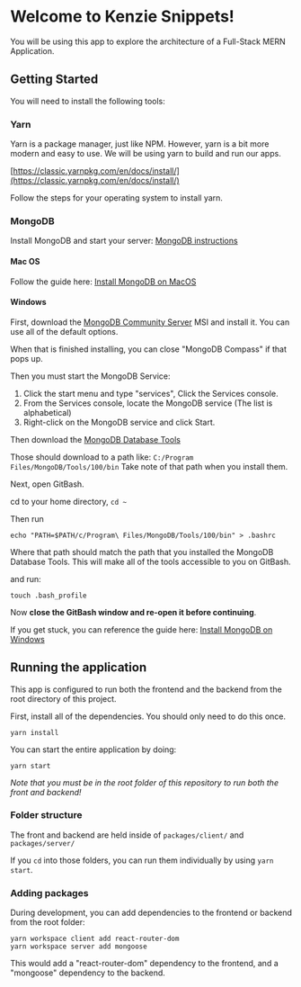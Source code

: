 
# Welcome to Kenzie Snippets!

You will be using this app to explore the architecture of a Full-Stack MERN Application.  

## Getting Started

You will need to install the following tools: 

### Yarn

Yarn is a package manager, just like NPM.  However, yarn is a bit more modern and easy to use.  We will be using yarn to build and run our apps.

[https://classic.yarnpkg.com/en/docs/install/](https://classic.yarnpkg.com/en/docs/install/)

Follow the steps for your operating system to install yarn.  

### MongoDB

Install MongoDB and start your server: [MongoDB instructions](https://docs.mongodb.com/manual/administration/install-community/)

#### Mac OS

Follow the guide here: [Install MongoDB on MacOS](https://docs.mongodb.com/manual/tutorial/install-mongodb-on-os-x/)

#### Windows

First, download the [MongoDB Community Server](https://fastdl.mongodb.org/windows/mongodb-windows-x86_64-4.4.6-signed.msi) MSI and install it.  You can use all of the default options. 

When that is finished installing, you can close "MongoDB Compass" if that pops up.  

Then you must start the MongoDB Service:

1. Click the start menu and type "services", Click the Services console.
2. From the Services console, locate the MongoDB service (The list is alphabetical)
3. Right-click on the MongoDB service and click Start.

Then download the [MongoDB Database Tools](https://fastdl.mongodb.org/tools/db/mongodb-database-tools-windows-x86_64-100.3.1.msi)

Those should download to a path like: `C:/Program Files/MongoDB/Tools/100/bin`  Take note of that path when you install them.

Next, open GitBash.  

cd to your home directory, `cd ~`

Then run 

`echo "PATH=$PATH/c/Program\ Files/MongoDB/Tools/100/bin" > .bashrc`

Where that path should match the path that you installed the MongoDB Database Tools.  This will make all of the tools accessible to you on GitBash.

and run:

`touch .bash_profile`

Now **close the GitBash window and re-open it before continuing**.

If you get stuck, you can reference the guide here: [Install MongoDB on Windows](https://docs.mongodb.com/manual/tutorial/install-mongodb-on-windows/)


## Running the application

This app is configured to run both the frontend and the backend from the root directory of this project.

First, install all of the dependencies.  You should only need to do this once.

```
yarn install
```

You can start the entire application by doing: 

```
yarn start
```

_Note that you must be in the root folder of this repository to run both the front and backend!_

### Folder structure

The front and backend are held inside of `packages/client/` and `packages/server/`

If you `cd` into those folders, you can run them individually by using `yarn start`. 


### Adding packages
During development, you can add dependencies to the frontend or backend from the root folder:
```
yarn workspace client add react-router-dom 
yarn workspace server add mongoose
```

This would add a "react-router-dom" dependency to the frontend, and a "mongoose" dependency to the backend. 

